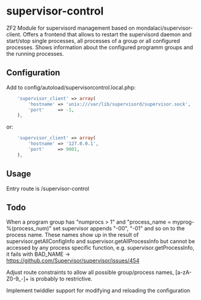 supervisor-control
==================

ZF2 Module for supervisord management based on mondalaci/supervisor-client.
Offers a frontend that allows to restart the supervisord daemon and start/stop
single processes, all processes of a group or all configured processes. Shows
information about the configured programm groups and the running processes.

Configuration
-------------

Add to config/autoload/supervisorcontrol.local.php:
```php
    'supervisor_client' => array(
        'hostname' => 'unix:///var/lib/supervisord/supervisor.sock',
        'port'     => -1,
    ),
```

or:
```php
    'supervisor_client' => array(
        'hostname' => '127.0.0.1',
        'port'     => 9001,
    ),
```

Usage
-----

Entry route is /supervisor-control

Todo
----

When a program group has "numprocs > 1" and "process_name = myprog-%(process_num)"
set supervisor appends "-00", "-01" and so on to the process name.
These names show up in the result of supervisor.getAllConfigInfo and
supervisor.getAllProcessInfo but cannot be accessed by any process specific
function, e.g. supervisor.getProcessInfo, it fails with BAD_NAME
-> https://github.com/Supervisor/supervisor/issues/454

Adjust route constraints to allow all possible group/process names,
[a-zA-Z0-9_-]+ is probably to restrictive.

Implement twiddler support for modifying and reloading the configuration
